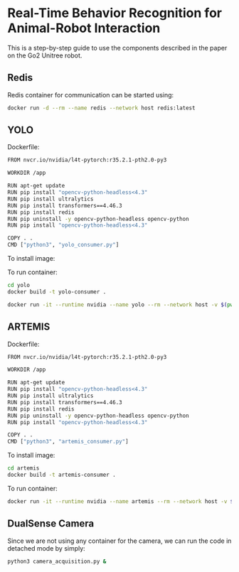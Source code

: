 # Real-Time Behavior Recognition for Animal-Robot Interaction

This is a step-by-step guide to use the components described in the paper on the Go2 Unitree robot.

## Redis

Redis container for communication can be started using:

```bash
docker run -d --rm --name redis --network host redis:latest
```

## YOLO

Dockerfile:

```bash
FROM nvcr.io/nvidia/l4t-pytorch:r35.2.1-pth2.0-py3

WORKDIR /app

RUN apt-get update
RUN pip install "opencv-python-headless<4.3"
RUN pip install ultralytics
RUN pip install transformers==4.46.3
RUN pip install redis
RUN pip uninstall -y opencv-python-headless opencv-python
RUN pip install "opencv-python-headless<4.3"

COPY . .
CMD ["python3", "yolo_consumer.py"]
```

To install image:

To run container:

```bash
cd yolo
docker build -t yolo-consumer .
```

```bash
docker run -it --runtime nvidia --name yolo --rm --network host -v $(pwd)/../frames:/app/frames -v $(pwd)/../yolo_inference:/app/yolo_inference -e REDIS_HOST=localhost -e REDIS_PORT=6379 yolo-consumer
```

## ARTEMIS

Dockerfile:

```bash
FROM nvcr.io/nvidia/l4t-pytorch:r35.2.1-pth2.0-py3

WORKDIR /app

RUN apt-get update
RUN pip install "opencv-python-headless<4.3"
RUN pip install ultralytics
RUN pip install transformers==4.46.3
RUN pip install redis
RUN pip uninstall -y opencv-python-headless opencv-python
RUN pip install "opencv-python-headless<4.3"

COPY . .
CMD ["python3", "artemis_consumer.py"]
```

To install image:

```bash
cd artemis
docker build -t artemis-consumer .
```

To run container:

```bash
docker run -it --runtime nvidia --name artemis --rm --network host -v $(pwd)/../frames:/app/frames -v $(pwd)/../action_inference:/app/action_inference -e REDIS_HOST=localhost -e REDIS_PORT=6379 artemis-consumer
```

## DualSense Camera

Since we are not using any container for the camera, we can run the code in detached mode by simply:

```bash
python3 camera_acquisition.py &
```
